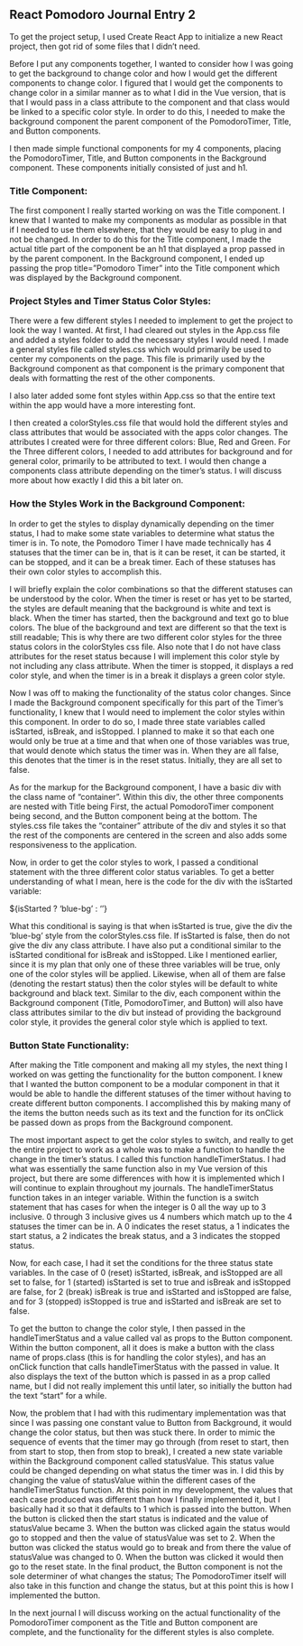## React Pomodoro Journal Entry 2

To get the project setup, I used Create React App to initialize a new React project, then got rid of some files that I didn’t need.

Before I put any components together, I wanted to consider how I was going to get the background to change color and how I would get the different components to change color. I figured that I would get the components to change color in a similar manner as to what I did in the Vue version, that is that I would pass in a class attribute to the component and that class would be linked to a specific color style. In order to do this, I needed to make the background component the parent component of the PomodoroTimer, Title, and Button components.

I then made simple functional components for my 4 components, placing the PomodoroTimer, Title, and Button components in the Background component. These components initially consisted of just and h1.

### Title Component:

The first component I really started working on was the Title component. I knew that I wanted to make my components as modular as possible in that if I needed to use them elsewhere, that they would be easy to plug in and not be changed. In order to do this for the Title component, I made the actual title part of the component be an h1 that displayed a prop passed in by the parent component. In the Background component, I ended up passing the prop title=”Pomodoro Timer” into the Title component which was displayed by the Background component.

### Project Styles and Timer Status Color Styles:

There were a few different styles I needed to implement to get the project to look the way I wanted. At first, I had cleared out styles in the App.css file and added a styles folder to add the necessary styles I would need. I made a general styles file called styles.css which would primarily be used to center my components on the page. This file is primarily used by the Background component as that component is the primary component that deals with formatting the rest of the other components.

I also later added some font styles within App.css so that the entire text within the app would have a more interesting font.

I then created a colorStyles.css file that would hold the different styles and class attributes that would be associated with the apps color changes. The attributes I created were for three different colors: Blue, Red and Green. For the Three different colors, I needed to add attributes for background and for general color, primarily to be attributed to text. I would then change a components class attribute depending on the timer’s status. I will discuss more about how exactly I did this a bit later on.

### How the Styles Work in the Background Component:

In order to get the styles to display dynamically depending on the timer status, I had to make some state variables to determine what status the timer is in. To note, the Pomodoro Timer I have made technically has 4 statuses that the timer can be in, that is it can be reset, it can be started, it can be stopped, and it can be a break timer. Each of these statuses has their own color styles to accomplish this.

I will briefly explain the color combinations so that the different statuses can be understood by the color. When the timer is reset or has yet to be started, the styles are default meaning that the background is white and text is black. When the timer has started, then the background and text go to blue colors. The blue of the background and text are different so that the text is still readable; This is why there are two different color styles for the three status colors in the colorStyles css file. Also note that I do not have class attributes for the reset status because I will implement this color style by not including any class attribute. When the timer is stopped, it displays a red color style, and when the timer is in a break it displays a green color style.

Now I was off to making the functionality of the status color changes. Since I made the Background component specifically for this part of the Timer’s functionality, I knew that I would need to implement the color styles within this component. In order to do so, I made three state variables called isStarted, isBreak, and isStopped. I planned to make it so that each one would only be true at a time and that when one of those variables was true, that would denote which status the timer was in. When they are all false, this denotes that the timer is in the reset status. Initially, they are all set to false.

As for the markup for the Background component, I have a basic div with the class name of “container”. Within this div, the other three components are nested with Title being First, the actual PomodoroTimer component being second, and the Button component being at the bottom. The styles.css file takes the “container” attribute of the div and styles it so that the rest of the components are centered in the screen and also adds some responsiveness to the application.

Now, in order to get the color styles to work, I passed a conditional statement with the three different color status variables. To get a better understanding of what I mean, here is the code for the div with the isStarted variable:

\${isStarted ? ‘blue-bg’ : ‘’}

What this conditional is saying is that when isStarted is true, give the div the ‘blue-bg’ style from the colorStyles.css file. If isStarted is false, then do not give the div any class attribute. I have also put a conditional similar to the isStarted conditional for isBreak and isStopped. Like I mentioned earlier, since it is my plan that only one of these three variables will be true, only one of the color styles will be applied. Likewise, when all of them are false (denoting the restart status) then the color styles will be default to white background and black text. Similar to the div, each component within the Background component (Title, PomodoroTimer, and Button) will also have class attributes similar to the div but instead of providing the background color style, it provides the general color style which is applied to text.

### Button State Functionality:

After making the Title component and making all my styles, the next thing I worked on was getting the functionality for the button component. I knew that I wanted the button component to be a modular component in that it would be able to handle the different statuses of the timer without having to create different button components. I accomplished this by making many of the items the button needs such as its text and the function for its onClick be passed down as props from the Background component.

The most important aspect to get the color styles to switch, and really to get the entire project to work as a whole was to make a function to handle the change in the timer’s status. I called this function handleTimerStatus. I had what was essentially the same function also in my Vue version of this project, but there are some differences with how it is implemented which I will continue to explain throughout my journals. The handleTimerStatus function takes in an integer variable. Within the function is a switch statement that has cases for when the integer is 0 all the way up to 3 inclusive. 0 through 3 inclusive gives us 4 numbers which match up to the 4 statuses the timer can be in. A 0 indicates the reset status, a 1 indicates the start status, a 2 indicates the break status, and a 3 indicates the stopped status.

Now, for each case, I had it set the conditions for the three status state variables. In the case of 0 (reset) isStarted, isBreak, and isStopped are all set to false, for 1 (started) isStarted is set to true and isBreak and isStopped are false, for 2 (break) isBreak is true and isStarted and isStopped are false, and for 3 (stopped) isStopped is true and isStarted and isBreak are set to false.

To get the button to change the color style, I then passed in the handleTimerStatus and a value called val as props to the Button component. Within the button component, all it does is make a button with the class name of props.class (this is for handling the color styles), and has an onClick function that calls handleTimerStatus with the passed in value. It also displays the text of the button which is passed in as a prop called name, but I did not really implement this until later, so initially the button had the text “start” for a while.

Now, the problem that I had with this rudimentary implementation was that since I was passing one constant value to Button from Background, it would change the color status, but then was stuck there. In order to mimic the sequence of events that the timer may go through (from reset to start, then from start to stop, then from stop to break), I created a new state variable within the Background component called statusValue. This status value could be changed depending on what status the timer was in. I did this by changing the value of statusValue within the different cases of the handleTimerStatus function. At this point in my development, the values that each case produced was different than how I finally implemented it, but I basically had it so that it defaults to 1 which is passed into the button. When the button is clicked then the start status is indicated and the value of statusValue became 3. When the button was clicked again the status would go to stopped and then the value of statusValue was set to 2. When the button was clicked the status would go to break and from there the value of statusValue was changed to 0. When the button was clicked it would then go to the reset state. In the final product, the Button component is not the sole determiner of what changes the status; The PomodoroTimer itself will also take in this function and change the status, but at this point this is how I implemented the button.

In the next journal I will discuss working on the actual functionality of the PomodoroTimer component as the Title and Button component are complete, and the functionality for the different styles is also complete.
